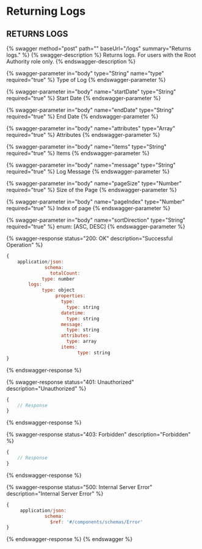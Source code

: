 # Returning Logs

## RETURNS LOGS

{% swagger method="post" path="" baseUrl="/logs" summary="Returns logs." %}
{% swagger-description %}
Returns logs. For users with the Root Authority role only.
{% endswagger-description %}

{% swagger-parameter in="body" type="String" name="type" required="true" %}
Type of Log
{% endswagger-parameter %}

{% swagger-parameter in="body" name="startDate" type="String" required="true" %}
Start Date
{% endswagger-parameter %}

{% swagger-parameter in="body" name="endDate" type="String" required="true" %}
End Date
{% endswagger-parameter %}

{% swagger-parameter in="body" name="attributes" type="Array" required="true" %}
Attributes
{% endswagger-parameter %}

{% swagger-parameter in="body" name="items" type="String" required="true" %}
Items
{% endswagger-parameter %}

{% swagger-parameter in="body" name="message" type="String" required="true" %}
Log Message
{% endswagger-parameter %}

{% swagger-parameter in="body" name="pageSize" type="Number" required="true" %}
Size of the Page
{% endswagger-parameter %}

{% swagger-parameter in="body" name="pageIndex" type="Number" required="true" %}
Index of page
{% endswagger-parameter %}

{% swagger-parameter in="body" name="sortDirection" type="String" required="true" %}
enum: [ASC, DESC]
{% endswagger-parameter %}

{% swagger-response status="200: OK" description="Successful Operation" %}
```javascript
{
    application/json:
              schema:
                totalCount:
			 type: number
		logs:
			 type: object
			      properties:
					type:
					  type: string
					datetime:
					  type: string
					message:
					  type: string
					attributes:
					  type: array
					items:
				          type: string
}
```
{% endswagger-response %}

{% swagger-response status="401: Unauthorized" description="Unauthorized" %}
```javascript
{
    // Response
}
```
{% endswagger-response %}

{% swagger-response status="403: Forbidden" description="Forbidden" %}
```javascript
{
    // Response
}
```
{% endswagger-response %}

{% swagger-response status="500: Internal Server Error" description="Internal Server Error" %}
```javascript
{
     application/json:
              schema:
                $ref: '#/components/schemas/Error'
}
```
{% endswagger-response %}
{% endswagger %}

